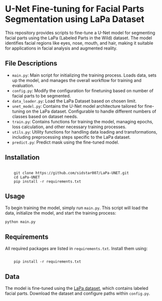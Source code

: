 <h1>U-Net Fine-tuning for Facial Parts Segmentation using LaPa Dataset</h1>
<p>
        This repository provides scripts to fine-tune a U-Net model for segmenting facial parts using the LaPa (Labeled Parts in the Wild) dataset. The model identifies facial regions like eyes, nose, mouth, and hair, making it suitable for applications in facial analysis and augmented reality.
</p>

<h2>File Descriptions</h2>
<ul>
        <li><code>main.py</code>: Main script for initializing the training process. Loads data, sets up the model, and manages the overall workflow for training and evaluation.</li>
        <li><code>config.py</code>: Modify the configuration for finetuning based on number of facial parts to be segmented.</li>
        <li><code>data_loader.py</code>: Load the LaPa Dataset based on chosen limit.</li>
        <li><code>unet_model.py</code>: Contains the U-Net model architecture tailored for fine-tuning on the LaPa dataset. Configurable to handle different numbers of classes based on dataset needs.</li>
        <li><code>train.py</code>: Contains functions for training the model, managing epochs, loss calculation, and other necessary training processes.</li>
        <li><code>utils.py</code>: Utility functions for handling data loading and transformations, including preprocessing steps specific to the LaPa dataset.</li>
        <li><code>predict.py</code>: Predict mask using the fine-tuned model.</li>
</ul>

<h2>Installation</h2>
<pre><code>
    git clone https://github.com/sidstar007/LaPa-UNET.git
    cd LaPa-UNET
    pip install -r requirements.txt
</code></pre>

<h2>Usage</h2>
    <p>
        To begin training the model, simply run <code>main.py</code>. This script will load the data, initialize the model, and start the training process:
    </p>
<pre><code>python main.py</code></pre>

<h2>Requirements</h2>
    <p>
        All required packages are listed in <code>requirements.txt</code>. Install them using:
    </p>
<pre><code>
    pip install -r requirements.txt
</code></pre>

<h2>Data</h2>
    <p>
        The model is fine-tuned using the <a href="https://github.com/JDAI-CV/lapa-dataset" target="_blank">LaPa dataset</a>, which contains labeled facial parts. Download the dataset and configure paths within <code>config.py</code>.
    </p>
